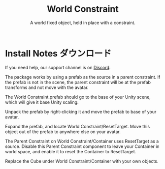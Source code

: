 <div align="center">
  <h1>
    World Constraint
  </h1>
  <p>
    A world fixed object, held in place with a constraint.
  </p>
  <br />
</div>

# Install Notes ダウンロード

If you need help, our support channel is on [Discord](https://discord.gg/THCRsJc).

The package works by using a prefab as the source in a parent constraint. If the prefab is not in the scene, the parent constraint will be at the prefab transforms and not move with the avatar.

The World Constraint.prefab should go to the base of your Unity scene, which will give it base Unity scaling.

Unpack the prefab by right-clicking it and move the prefab to base of your avatar.

Expand the prefab, and locate World Constraint/ResetTarget. Move this object out of the prefab to anywhere else on your avatar.

The Parent Constraint on World Constraint/Container uses ResetTarget as a source. Disable this Parent Constraint component to leave your Container in world space, and enable it to reset the Container to ResetTarget.

Replace the Cube under World Constraint/Container with your own objects.

